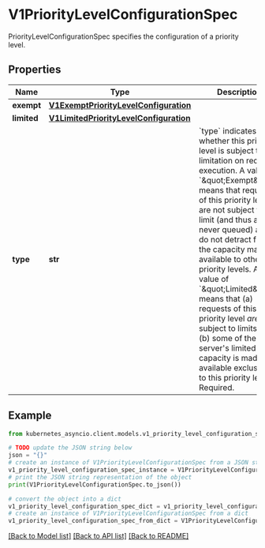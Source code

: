 # V1PriorityLevelConfigurationSpec

PriorityLevelConfigurationSpec specifies the configuration of a priority level.

## Properties

Name | Type | Description | Notes
------------ | ------------- | ------------- | -------------
**exempt** | [**V1ExemptPriorityLevelConfiguration**](V1ExemptPriorityLevelConfiguration.md) |  | [optional] 
**limited** | [**V1LimitedPriorityLevelConfiguration**](V1LimitedPriorityLevelConfiguration.md) |  | [optional] 
**type** | **str** | &#x60;type&#x60; indicates whether this priority level is subject to limitation on request execution.  A value of &#x60;\&quot;Exempt\&quot;&#x60; means that requests of this priority level are not subject to a limit (and thus are never queued) and do not detract from the capacity made available to other priority levels.  A value of &#x60;\&quot;Limited\&quot;&#x60; means that (a) requests of this priority level _are_ subject to limits and (b) some of the server&#39;s limited capacity is made available exclusively to this priority level. Required. | 

## Example

```python
from kubernetes_asyncio.client.models.v1_priority_level_configuration_spec import V1PriorityLevelConfigurationSpec

# TODO update the JSON string below
json = "{}"
# create an instance of V1PriorityLevelConfigurationSpec from a JSON string
v1_priority_level_configuration_spec_instance = V1PriorityLevelConfigurationSpec.from_json(json)
# print the JSON string representation of the object
print(V1PriorityLevelConfigurationSpec.to_json())

# convert the object into a dict
v1_priority_level_configuration_spec_dict = v1_priority_level_configuration_spec_instance.to_dict()
# create an instance of V1PriorityLevelConfigurationSpec from a dict
v1_priority_level_configuration_spec_from_dict = V1PriorityLevelConfigurationSpec.from_dict(v1_priority_level_configuration_spec_dict)
```
[[Back to Model list]](../README.md#documentation-for-models) [[Back to API list]](../README.md#documentation-for-api-endpoints) [[Back to README]](../README.md)


